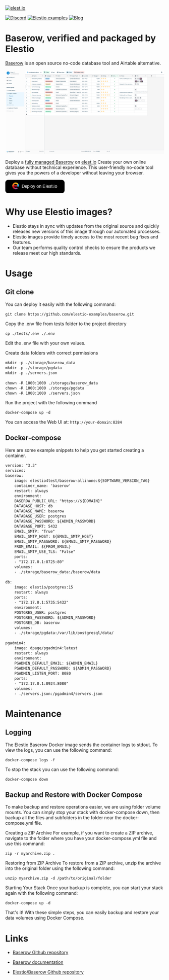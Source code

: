 <a href="https://elest.io">
  <img src="https://elest.io/images/elestio.svg" alt="elest.io" width="150" height="75">
</a>

[![Discord](https://img.shields.io/static/v1.svg?logo=discord&color=f78A38&labelColor=083468&logoColor=ffffff&style=for-the-badge&label=Discord&message=community)](https://discord.gg/4T4JGaMYrD "Get instant assistance and engage in live discussions with both the community and team through our chat feature.")
[![Elestio examples](https://img.shields.io/static/v1.svg?logo=github&color=f78A38&labelColor=083468&logoColor=ffffff&style=for-the-badge&label=github&message=open%20source)](https://github.com/elestio-examples "Access the source code for all our repositories by viewing them.")
[![Blog](https://img.shields.io/static/v1.svg?color=f78A38&labelColor=083468&logoColor=ffffff&style=for-the-badge&label=elest.io&message=Blog)](https://blog.elest.io "Latest news about elestio, open source software, and DevOps techniques.")

# Baserow, verified and packaged by Elestio

[Baserow](https://github.com/bram2w/baserow) is an open source no-code database tool and Airtable alternative.

<img src="https://github.com/elestio-examples/baserow/raw/main/baserow.png" alt="activepieces" width="800">

Deploy a <a target="_blank" href="https://elest.io/open-source/activepieces">fully managed Baserow</a> on <a target="_blank" href="https://elest.io/">elest.io</a> Create your own online database without technical experience. This user-friendly no-code tool gives you the powers of a developer without leaving your browser.

[![deploy](https://github.com/elestio-examples/baserow/raw/main/deploy-on-elestio.png)](https://dash.elest.io/deploy?source=cicd&social=dockerCompose&url=https://github.com/elestio-examples/baserow)

# Why use Elestio images?

- Elestio stays in sync with updates from the original source and quickly releases new versions of this image through our automated processes.
- Elestio images provide timely access to the most recent bug fixes and features.
- Our team performs quality control checks to ensure the products we release meet our high standards.

# Usage

## Git clone

You can deploy it easily with the following command:

    git clone https://github.com/elestio-examples/baserow.git

Copy the .env file from tests folder to the project directory

    cp ./tests/.env ./.env

Edit the .env file with your own values.

Create data folders with correct permissions

    mkdir -p ./storage/baserow_data
    mkdir -p ./storage/pgdata
    mkdir -p ./servers.json

    chown -R 1000:1000 ./storage/baserow_data
    chown -R 1000:1000 ./storage/pgdata
    chown -R 1000:1000 ./servers.json


Run the project with the following command

    docker-compose up -d

You can access the Web UI at: `http://your-domain:8284`

## Docker-compose

Here are some example snippets to help you get started creating a container.

    version: "3.3"
    services:
    baserow:
        image: elestio4test/baserow-allinone:${SOFTWARE_VERSION_TAG}
        container_name: 'baserow'
        restart: always
        environment:
        BASEROW_PUBLIC_URL: "https://${DOMAIN}"
        DATABASE_HOST: db
        DATABASE_NAME: baserow
        DATABASE_USER: postgres
        DATABASE_PASSWORD: ${ADMIN_PASSWORD}
        DATABASE_PORT: 5432
        EMAIL_SMTP: "True"
        EMAIL_SMTP_HOST: ${EMAIL_SMTP_HOST}
        EMAIL_SMTP_PASSWORD: ${EMAIL_SMTP_PASSWORD}
        FROM_EMAIL: ${FROM_EMAIL}
        EMAIL_SMTP_USE_TLS: "False"
        ports:
        - "172.17.0.1:8725:80"
        volumes:
        - ./storage/baserow_data:/baserow/data

    db:
        image: elestio/postgres:15
        restart: always
        ports:
        - "172.17.0.1:5735:5432"
        environment:
        POSTGRES_USER: postgres
        POSTGRES_PASSWORD: ${ADMIN_PASSWORD}
        POSTGRES_DB: baserow
        volumes:
        - ./storage/pgdata:/var/lib/postgresql/data/

    pgadmin4:
        image: dpage/pgadmin4:latest
        restart: always
        environment:
        PGADMIN_DEFAULT_EMAIL: ${ADMIN_EMAIL}
        PGADMIN_DEFAULT_PASSWORD: ${ADMIN_PASSWORD}
        PGADMIN_LISTEN_PORT: 8080
        ports:
        - "172.17.0.1:8924:8080"
        volumes:
        - ./servers.json:/pgadmin4/servers.json

# Maintenance

## Logging

The Elestio Baserow Docker image sends the container logs to stdout. To view the logs, you can use the following command:

    docker-compose logs -f

To stop the stack you can use the following command:

    docker-compose down

## Backup and Restore with Docker Compose

To make backup and restore operations easier, we are using folder volume mounts. You can simply stop your stack with docker-compose down, then backup all the files and subfolders in the folder near the docker-compose.yml file.

Creating a ZIP Archive
For example, if you want to create a ZIP archive, navigate to the folder where you have your docker-compose.yml file and use this command:

    zip -r myarchive.zip .

Restoring from ZIP Archive
To restore from a ZIP archive, unzip the archive into the original folder using the following command:

    unzip myarchive.zip -d /path/to/original/folder

Starting Your Stack
Once your backup is complete, you can start your stack again with the following command:

    docker-compose up -d

That's it! With these simple steps, you can easily backup and restore your data volumes using Docker Compose.

# Links

- <a target="_blank" href="https://github.com/bram2w/baserow">Baserow Github repository</a>

- <a target="_blank" href="https://baserow.io/docs/index">Baserow documentation</a>

- <a target="_blank" href="https://github.com/elestio-examples/baserow">Elestio/Baserow Github repository</a>
